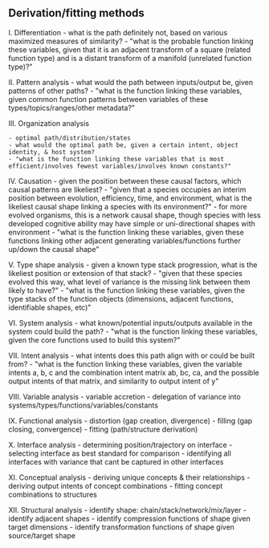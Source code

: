 ## Derivation/fitting methods

  I. Differentiation
    - what is the path definitely not, based on various maximized measures of similarity?
    - "what is the probable function linking these variables, given that it is an adjacent transform of a square (related function type) and is a distant transform of a manifold (unrelated function type)?"

  II. Pattern analysis
    - what would the path between inputs/output be, given patterns of other paths?
    - "what is the function linking these variables, given common function patterns between variables of these types/topics/ranges/other metadata?"

  III. Organization analysis

    - optimal path/distribution/states
    - what would the optimal path be, given a certain intent, object identity, & host system?
    - "what is the function linking these variables that is most efficient/involves fewest variables/involves known constants?"

  IV. Causation
    - given the position between these causal factors, which causal patterns are likeliest?
    - "given that a species occupies an interim position between evolution, efficiency, time, and environment, what is the likeliest causal shape linking a species with its environment?"
      - for more evolved organisms, this is a network causal shape, though species with less developed cognitive ability may have simple or uni-directional shapes with environment
    - "what is the function linking these variables, given these functions linking other adjacent generating variables/functions further up/down the causal shape"

  V. Type shape analysis
    - given a known type stack progression, what is the likeliest position or extension of that stack?
    - "given that these species evolved this way, what level of variance is the missing link between them likely to have?"
    - "what is the function linking these variables, given the type stacks of the function objects (dimensions, adjacent functions, identifiable shapes, etc)"

  VI. System analysis
    - what known/potential inputs/outputs available in the system could build the path?
    - "what is the function linking these variables, given the core functions used to build this system?"

  VII. Intent analysis
    - what intents does this path align with or could be built from?
    - "what is the function linking these variables, given the variable intents a, b, c and the combination intent matrix ab, bc, ca, and the possible output intents of that matrix, and similarity to output intent of y"

  VIII. Variable analysis
    - variable accretion
    - delegation of variance into systems/types/functions/variables/constants

  IX. Functional analysis 
    - distortion (gap creation, divergence)
    - filling (gap closing, convergence)
    - fitting (path/structure derivation)

  X. Interface analysis
    - determining position/trajectory on interface
    - selecting interface as best standard for comparison
    - identifying all interfaces with variance that cant be captured in other interfaces

  XI. Conceptual analysis
    - deriving unique concepts & their relationships
    - deriving output intents of concept combinations
    - fitting concept combinations to structures

  XII. Structural analysis
    - identify shape: chain/stack/network/mix/layer
    - identify adjacent shapes
    - identify compression functions of shape given target dimensions
    - identify transformation functions of shape given source/target shape